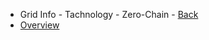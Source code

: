 *  Grid Info - Tachnology - Zero-Chain - [Back](/tf_technology/)
  * [Overview](/tf_technology/zero_chain/README.md)
